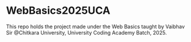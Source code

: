 # WebBasics2025UCA
This repo holds the project made under the Web Basics taught by Vaibhav Sir @Chitkara University, University Coding Academy Batch, 2025.
